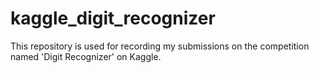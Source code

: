 # kaggle_digit_recognizer
This repository is used for recording my submissions on the competition named 'Digit Recognizer' on Kaggle.
